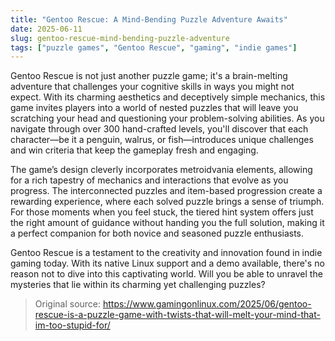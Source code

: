 ```yaml
---
title: "Gentoo Rescue: A Mind-Bending Puzzle Adventure Awaits"
date: 2025-06-11
slug: gentoo-rescue-mind-bending-puzzle-adventure
tags: ["puzzle games", "Gentoo Rescue", "gaming", "indie games"]
---
```


Gentoo Rescue is not just another puzzle game; it's a brain-melting adventure that challenges your cognitive skills in ways you might not expect. With its charming aesthetics and deceptively simple mechanics, this game invites players into a world of nested puzzles that will leave you scratching your head and questioning your problem-solving abilities. As you navigate through over 300 hand-crafted levels, you'll discover that each character—be it a penguin, walrus, or fish—introduces unique challenges and win criteria that keep the gameplay fresh and engaging.

The game’s design cleverly incorporates metroidvania elements, allowing for a rich tapestry of mechanics and interactions that evolve as you progress. The interconnected puzzles and item-based progression create a rewarding experience, where each solved puzzle brings a sense of triumph. For those moments when you feel stuck, the tiered hint system offers just the right amount of guidance without handing you the full solution, making it a perfect companion for both novice and seasoned puzzle enthusiasts.

Gentoo Rescue is a testament to the creativity and innovation found in indie gaming today. With its native Linux support and a demo available, there's no reason not to dive into this captivating world. Will you be able to unravel the mysteries that lie within its charming yet challenging puzzles?

> Original source: https://www.gamingonlinux.com/2025/06/gentoo-rescue-is-a-puzzle-game-with-twists-that-will-melt-your-mind-that-im-too-stupid-for/